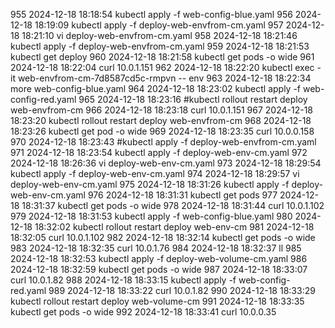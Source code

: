   955  2024-12-18 18:18:54 kubectl apply -f web-config-blue.yaml 
  956  2024-12-18 18:19:09 kubectl apply -f deploy-web-envfrom-cm.yaml 
  957  2024-12-18 18:21:10 vi deploy-web-envfrom-cm.yaml 
  958  2024-12-18 18:21:46 kubectl apply -f deploy-web-envfrom-cm.yaml 
  959  2024-12-18 18:21:53 kubectl get deploy
  960  2024-12-18 18:21:58 kubectl get pods -o wide
  961  2024-12-18 18:22:04 curl  10.0.1.151 
  962  2024-12-18 18:22:20 kubectl exec -it web-envfrom-cm-7d8587cd5c-rmpvn -- env
  963  2024-12-18 18:22:34 more web-config-blue.yaml 
  964  2024-12-18 18:23:02 kubectl apply -f web-config-red.yaml 
  965  2024-12-18 18:23:16 #kubectl rollout restart deploy web-envfrom-cm 
  966  2024-12-18 18:23:18 curl  10.0.1.151 
  967  2024-12-18 18:23:20 kubectl rollout restart deploy web-envfrom-cm 
  968  2024-12-18 18:23:26 kubectl get pod -o wide
  969  2024-12-18 18:23:35 curl  10.0.0.158 
  970  2024-12-18 18:23:43 #kubectl apply -f deploy-web-envfrom-cm.yaml 
  971  2024-12-18 18:23:54 kubectl apply -f deploy-web-env-cm.yaml 
  972  2024-12-18 18:26:36 vi deploy-web-env-cm.yaml 
  973  2024-12-18 18:29:54 kubectl apply -f deploy-web-env-cm.yaml 
  974  2024-12-18 18:29:57 vi deploy-web-env-cm.yaml 
  975  2024-12-18 18:31:26 kubectl apply -f deploy-web-env-cm.yaml 
  976  2024-12-18 18:31:31 kubectl get pods
  977  2024-12-18 18:31:37 kubectl get pods -o wide
  978  2024-12-18 18:31:44 curl  10.0.1.102 
  979  2024-12-18 18:31:53 kubectl apply -f web-config-blue.yaml 
  980  2024-12-18 18:32:02 kubectl rollout restart deploy web-env-cm 
  981  2024-12-18 18:32:05 curl  10.0.1.102 
  982  2024-12-18 18:32:14 kubectl get pods -o wide
  983  2024-12-18 18:32:35 curl 10.0.1.76
  984  2024-12-18 18:32:37 ll
  985  2024-12-18 18:32:53 kubectl apply -f deploy-web-volume-cm.yaml 
  986  2024-12-18 18:32:59 kubectl get pods -o wide
  987  2024-12-18 18:33:07 curl  10.0.1.82 
  988  2024-12-18 18:33:15 kubectl apply -f web-config-red.yaml 
  989  2024-12-18 18:33:22 curl  10.0.1.82 
  990  2024-12-18 18:33:29 kubectl rollout restart deploy web-volume-cm 
  991  2024-12-18 18:33:35 kubectl get pods -o wide
  992  2024-12-18 18:33:41 curl 10.0.0.35 
